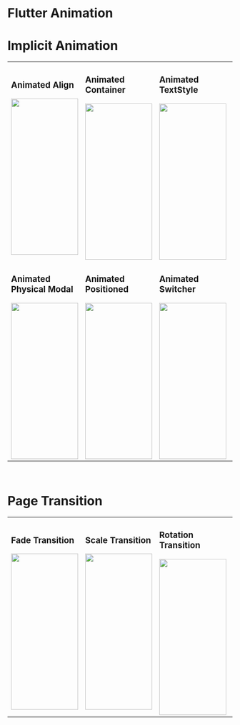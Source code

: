 # Flutter Animation

<table>
  <h1>Implicit Animation</h1>
  <tr>
   <td>
      <h3>Animated Align</h3>
    <img src="https://github.com/fawzitheprogrammer/Flutter-Animation/assets/84202263/0757f699-fd5b-48d9-a795-324e736f99cf" style="width:150px;height:350px;">
   </td>
    <td>
      <h3>Animated Container</h3>
    <img src="https://github.com/fawzitheprogrammer/Flutter-Animation/assets/84202263/0aea2bb3-2e0d-4bb9-ac57-b82319f7e3c4" style="width:150px;height:350px;">
   </td>
    <td>
      <h3>Animated TextStyle</h3>
    <img src="https://github.com/fawzitheprogrammer/Flutter-Animation/assets/84202263/acb3d248-a740-42a6-8fcb-69777c87a6ac" style="width:150px;height:350px;">
   </td>
    <td>
      <h3>Animated Opacity</h3>
    <img src="https://github.com/fawzitheprogrammer/Flutter-Animation/assets/84202263/3bfcd324-69d4-4e7b-924d-a31f46936699" style="width:150px;height:350px;">
   </td>
    <td>
      <h3>Animated Padding</h3>
    <img src="https://github.com/fawzitheprogrammer/Flutter-Animation/assets/84202263/2ac9f84a-6289-4208-bd17-09ac38c242ae" style="width:150px;height:350px;">
   </td>
   
  </tr>
  <tr>
   <td>
      <h3>Animated Physical Modal</h3>
    <img src="https://github.com/fawzitheprogrammer/Flutter-Animation/assets/84202263/a8f3ebde-5cb5-4a0a-8b6f-0159a7469a3c" style="width:150px;height:350px;">
   </td>
    <td>
      <h3>Animated Positioned</h3>
    <img src="https://github.com/fawzitheprogrammer/Flutter-Animation/assets/84202263/ba4e53cf-50d3-4890-8a16-5c087b01ce7c" style="width:150px;height:350px;">
   </td>
    <td>
      <h3>Animated Switcher</h3>
    <img src="https://github.com/fawzitheprogrammer/Flutter-Animation/assets/84202263/8cc75e49-046b-499c-865a-839422aa5624" style="width:150px;height:350px;">
   </td>
   </tr>
</table>
<br>
<table>
  <h1>Page Transition</h1>
  <tr>
   <td>
      <h3>Fade Transition</h3>
    <img src="https://github.com/fawzitheprogrammer/Flutter-Animation/assets/84202263/49e2ddba-1850-4554-a902-1cd6dde6da55" style="width:150px;height:350px;">
   </td>
    <td>
      <h3>Scale Transition</h3>
    <img src="https://github.com/fawzitheprogrammer/Flutter-Animation/assets/84202263/6a40bd87-04f3-4d96-b3a0-565915d79578" style="width:150px;height:350px;">
   </td>
    <td>
      <h3>Rotation Transition</h3>
    <img src="https://github.com/fawzitheprogrammer/Flutter-Animation/assets/84202263/c9c3d038-bb8e-40b8-83f8-faa8d46847b1" style="width:150px;height:350px;">
   </td>
    <td>
      <h3>Slide Transition</h3>
    <img src="https://github.com/fawzitheprogrammer/Flutter-Animation/assets/84202263/1ea4ca9c-e05e-440b-b3eb-9190af453d29" style="width:150px;height:350px;">
   </td>
  </tr>

</table>
